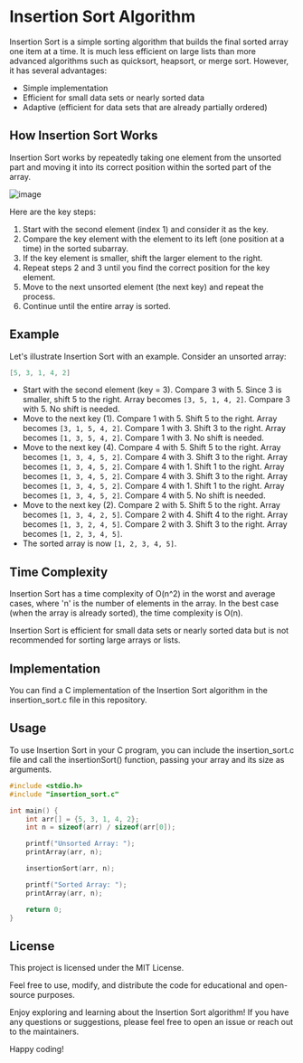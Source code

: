 # Insertion Sort Algorithm

Insertion Sort is a simple sorting algorithm that builds the final sorted array one item at a time. It is much less efficient on large lists than more advanced algorithms such as quicksort, heapsort, or merge sort. However, it has several advantages:

- Simple implementation
- Efficient for small data sets or nearly sorted data
- Adaptive (efficient for data sets that are already partially ordered)

## How Insertion Sort Works

Insertion Sort works by repeatedly taking one element from the unsorted part and moving it into its correct position within the sorted part of the array.

![image](https://github.com/aliabooof/Data_sturctures_and_Algorithms_in_c/assets/62174374/6bbc283d-cd4f-4413-9588-d4256be9ee32)

Here are the key steps:

1. Start with the second element (index 1) and consider it as the key.
2. Compare the key element with the element to its left (one position at a time) in the sorted subarray.
3. If the key element is smaller, shift the larger element to the right.
4. Repeat steps 2 and 3 until you find the correct position for the key element.
5. Move to the next unsorted element (the next key) and repeat the process.
6. Continue until the entire array is sorted.

## Example

Let's illustrate Insertion Sort with an example. Consider an unsorted array:

```c
[5, 3, 1, 4, 2]
```
- Start with the second element (key = 3).
    Compare 3 with 5. Since 3 is smaller, shift 5 to the right.
    Array becomes ```[3, 5, 1, 4, 2]```.
    Compare 3 with 5. No shift is needed.
- Move to the next key (1).
    Compare 1 with 5. Shift 5 to the right.
    Array becomes ```[3, 1, 5, 4, 2]```.
    Compare 1 with 3. Shift 3 to the right.
    Array becomes ```[1, 3, 5, 4, 2]```.
    Compare 1 with 3. No shift is needed.
- Move to the next key (4).
    Compare 4 with 5. Shift 5 to the right.
    Array becomes ```[1, 3, 4, 5, 2]```.
    Compare 4 with 3. Shift 3 to the right.
    Array becomes ```[1, 3, 4, 5, 2]```.
    Compare 4 with 1. Shift 1 to the right.
    Array becomes ```[1, 3, 4, 5, 2]```.
    Compare 4 with 3. Shift 3 to the right.
    Array becomes ```[1, 3, 4, 5, 2]```.
    Compare 4 with 1. Shift 1 to the right.
    Array becomes ```[1, 3, 4, 5, 2]```.
    Compare 4 with 5. No shift is needed.
- Move to the next key (2).
    Compare 2 with 5. Shift 5 to the right.
    Array becomes ```[1, 3, 4, 2, 5]```.
    Compare 2 with 4. Shift 4 to the right.
    Array becomes ```[1, 3, 2, 4, 5]```.
    Compare 2 with 3. Shift 3 to the right.
    Array becomes ```[1, 2, 3, 4, 5]```.
- The sorted array is now ```[1, 2, 3, 4, 5]```.

## Time Complexity
Insertion Sort has a time complexity of O(n^2) in the worst and average cases, where 'n' is the number of elements in the array. In the best case (when the array is already sorted), the time complexity is O(n).

Insertion Sort is efficient for small data sets or nearly sorted data but is not recommended for sorting large arrays or lists.

## Implementation
You can find a C implementation of the Insertion Sort algorithm in the insertion_sort.c file in this repository.

## Usage
To use Insertion Sort in your C program, you can include the insertion_sort.c file and call the insertionSort() function, passing your array and its size as arguments.

```c
#include <stdio.h>
#include "insertion_sort.c"

int main() {
    int arr[] = {5, 3, 1, 4, 2};
    int n = sizeof(arr) / sizeof(arr[0]);

    printf("Unsorted Array: ");
    printArray(arr, n);

    insertionSort(arr, n);

    printf("Sorted Array: ");
    printArray(arr, n);

    return 0;
}
```
## License
This project is licensed under the MIT License.

Feel free to use, modify, and distribute the code for educational and open-source purposes.

Enjoy exploring and learning about the Insertion Sort algorithm! If you have any questions or suggestions, please feel free to open an issue or reach out to the maintainers.

Happy coding!
